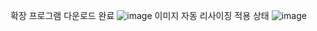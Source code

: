 확장 프로그램 다운로드 완료
![image](https://user-images.githubusercontent.com/77378847/147204281-ee3d7ebc-a15e-40c3-975d-ab71cc1637c3.png)
이미지 자동 리사이징 적용 상태
![image](https://user-images.githubusercontent.com/77378847/147203770-e2baaaf0-4ead-4bb1-b416-20b1ed463301.png)
